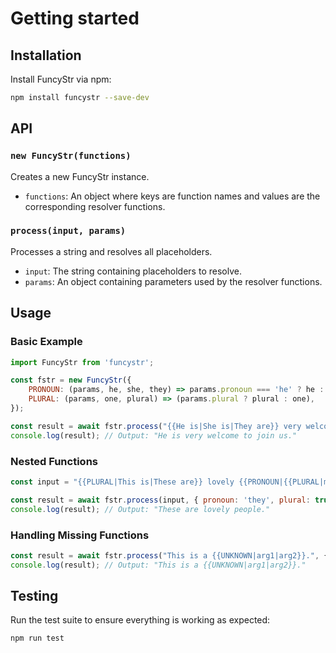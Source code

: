 # Getting started

## Installation

Install FuncyStr via npm:

```bash
npm install funcystr --save-dev
```

## API

### `new FuncyStr(functions)`

Creates a new FuncyStr instance.

- `functions`: An object where keys are function names and values are the corresponding resolver functions.

### `process(input, params)`

Processes a string and resolves all placeholders.

- `input`: The string containing placeholders to resolve.
- `params`: An object containing parameters used by the resolver functions.

## Usage

### Basic Example

```javascript
import FuncyStr from 'funcystr';

const fstr = new FuncyStr({
    PRONOUN: (params, he, she, they) => params.pronoun === 'he' ? he : params.pronoun === 'she' ? she : they,
    PLURAL: (params, one, plural) => (params.plural ? plural : one),
});

const result = await fstr.process("{{He is|She is|They are}} very welcome to join us.", { pronoun: 'he' });
console.log(result); // Output: "He is very welcome to join us."
```

### Nested Functions

```javascript
const input = "{{PLURAL|This is|These are}} lovely {{PRONOUN|{{PLURAL|man|men}}|{{PLURAL|woman|women}}|{{PLURAL|person|people}}}}.";

const result = await fstr.process(input, { pronoun: 'they', plural: true });
console.log(result); // Output: "These are lovely people."
```

### Handling Missing Functions

```javascript
const result = await fstr.process("This is a {{UNKNOWN|arg1|arg2}}.", {});
console.log(result); // Output: "This is a {{UNKNOWN|arg1|arg2}}."
```
## Testing

Run the test suite to ensure everything is working as expected:

```bash
npm run test
```
